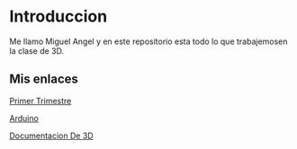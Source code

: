 # Introduccion 

Me llamo Miguel Angel y en este repositorio esta todo lo que trabajemosen la clase de 3D.

## Mis enlaces

[Primer Trimestre](https://github.com/miguelamgel1107/1er-trimestre-)

[Arduino](https://github.com/miguelamgel1107/Arduino)

[Documentacion De 3D]()
